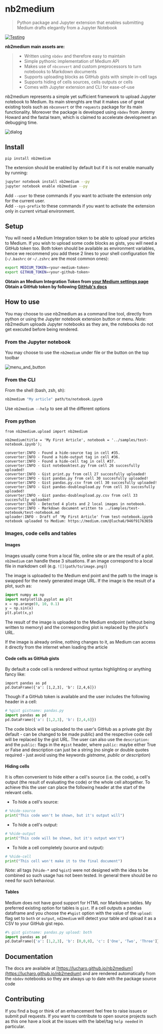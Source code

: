 # nb2medium
> Python package and Jupyter extension that enables submitting Medium drafts elegantly from a Jupyter Notebook


[![Testing](https://github.com/lucharo/nb2medium/actions/workflows/main.yml/badge.svg)](https://github.com/lucharo/nb2medium/actions/workflows/main.yml)

**nb2medium main assets are:** 

> * Written using `nbdev` and therefore easy to maintain 
> * Simple pythonic implementation of Medium API
> * Makes use of `nbconvert` and custom preprocessors to turn notebooks to Markdown documents
> * Supports uploading blocks as GitHub gists with simple in-cell tags
> * Supports hiding of cells sources, cells outputs or cells
> * Comes with Jupyter extension and CLI for ease-of-use

nb2medium represents a simple yet sufficient framework to upload Jupyter notebook to Medium. Its main strenghts are that it makes use of great existing tools such as `nbconvert` or the `requests` package for its main functionality. Moreover the package is developed using `nbdev` from Jeremy Howard and the fastai team, which is claimed to accelerate development an debugging time.

![dialog](https://user-images.githubusercontent.com/47890755/110972057-7b5abb00-8353-11eb-8ddb-21e09dd78ccf.png)

## Install

`pip install nb2medium`

The extension should be enabled by default but if it is not enable manually by running:
```bash
jupyter notebook install nb2medium --py
jupyter notebook enable nb2medium --py
```
Add `--user` to these commands if you want to activate the extension only for the current user.\
Add `--sys-prefix` to these commands if you want to activate the extension only in current virtual environment.

## Setup

You will need a Medium Integration token to be able to upload your articles to Medium. If you wish to upload some code blocks as gists, you will need a GitHub token too.
Both token should be available as environment variables, hence we recommend you add these 2 lines to your shell configuration file (`~/.bashrc` or `~/.zshrc` are the most common ones):
```bash
export MEDIUM_TOKEN=<your-medium-token>
export GITHUB_TOKEN=<your-github-token>
```

**Obtain an Medium Integration Token from [your Medium settings page](https://medium.com/me/settings)\
Obtain a GitHub token by following [GitHub's docs](https://docs.github.com/en/github/authenticating-to-github/creating-a-personal-access-token)**

## How to use

You may choose to use nb2medium as a command line tool, directly from python or using the Jupyter notebook extension button or menu. _Note:_ nb2medium uploads Jupyter notebooks as they are, the notebooks do not get executed before being rendered.

### From the Jupyter notebook

You may choose to use the `nb2medium` under file or the button on the top toolbar

![menu_and_button](https://user-images.githubusercontent.com/47890755/110972060-7c8be800-8353-11eb-92cd-51d1fb746faf.png)

### From the CLI

From the shell (bash, zsh, sh):
```bash
nb2medium "My article" path/to/notebook.ipynb
```
Use `nb2medium --help` to see all the different options

### From python

```
from nb2medium.upload import nb2medium

nb2medium(title = 'My First Article', notebook = '../samples/test-notebook.ipynb');
```

    converter:INFO - Found a hide-source tag in cell #35.
    converter:INFO - Found a hide-output tag in cell #36.
    converter:INFO - Found a hide-cell tag in cell #37.
    converter:INFO - Gist notebooktest.py from cell 26 succesfully uploaded!
    converter:INFO - Gist print.py from cell 27 succesfully uploaded!
    converter:INFO - Gist pandas.py from cell 30 succesfully uploaded!
    converter:INFO - Gist pandas.py.csv from cell 30 succesfully uploaded!
    converter:INFO - Gist pandas-doubleupload.py from cell 33 succesfully uploaded!
    converter:INFO - Gist pandas-doubleupload.py.csv from cell 33 succesfully uploaded!
    converter:INFO - Detected 4 plots and 2 local images in notebook.
    converter:INFO - Markdown document written to ../samples/test-notebook/test-notebook.md
    uploader:INFO - Draft of 'My First Article' from test-notebook.ipynb notebook uploaded to Medium: https://medium.com/@lucha6/946f9176365b


### Images, code cells and tables

#### Images

Images usually come from a local file, online site or are the result of a plot. `nb2medium` can handle these 3 situations. If an image correspond to a local file in markdown cell (e.g. `![](path/to/image.png)`)

The image is uploaded to the Medium end point and the path to the image is swapped for the newly generated image URL.
If the image is the result of a plot, such as:
```python
import numpy as np
import matplotlib.pyplot as plt
x = np.arange(0, 10, 0.1)
y = np.sin(x)
plt.plot(x,y)
```
The result of the image is uploaded to the Medium endpoint (without being written to memory) and the corresponding plot is replaced by the plot's URL.

If the image is already online, nothing changes to it, as Medium can access it directly from the internet when loading the article

#### Code cells as GitHub gists

By default a code cell is rendered without syntax highlighting or anything fancy like:
```
import pandas as pd
pd.DataFrame({'a': [1,2,3], 'b': [2,4,6]})
```
Though if a GitHub token is available and the user includes the following header in a cell:
```python
# %gist gistname: pandas.py
import pandas as pd
pd.DataFrame({'a': [1,2,3], 'b': [2,4,6]})
```
The code block will be uploaded to the user's GitHub as a private gist (by default - can be changed to be made public) and the respective code cell will be replaced by the gist URL. The user can also use the `description:` and the `public:` flags in the `#gist` header, where `public:` maybe either True or False and description can just be a string (no single or double quotes required - just avoid using the keywords *gistname, public or description*)

#### Hiding cells

It is often convenient to hide either a cell's source (i.e. the code), a cell's output (the result of evaluating the code) or the whole cell altogether. To achieve this the user can place the following header at the start of the relevant cells.
* To hide a cell's source:
```python
# %hide-source
print("This code won't be shown, but it's output will")
```
* To hide a cell's output:
```python
# %hide-output
print("This code will be shown, but it's output won't")
```
* To hide a cell completely (source and output):
```python
# %hide-cell
print("This cell won't make it to the final document")
```

_Note:_ all tags (`%hide-*` and `%gist`) were not designed with the idea to be combined so such usage has not been tested. In general there should be no need for such behaviour.

#### Tables

Medium does not have good support for HTML nor Markdown tables. My preferred existing option for tables is `gist`. If a cell outputs a pandas dataframe and you choose the `#%gist` option with the value of the `upload:` flag set to `both` or `output`, `nd2medium` will detect your table and upload it as a CSV to your GitHub gist repo.
```python
#% gist gistname: pandas.py upload: both
import pandas as pd
pd.DataFrame({'a': [1,2,3], 'b': [0,0,0], 'c': ['One', 'Two', 'Three']})
```

## Documentation

The docs are available at [https://lucharo.github.io/nb2medium](https://lucharo.github.io/nb2medium) and are rendered automatically from the `nbdev` notebooks so they are always up to date with the package source code

## Contributing

If you find a bug or think of an enhancement feel free to raise issues or submit pull requests. If you want to contribute to open source projects such as this one have a look at the issues with the label/tag `help needed` in particular.
